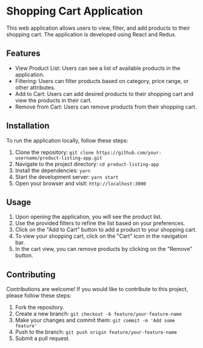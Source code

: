 # Shopping Cart Application

This web application allows users to view, filter, and add products to their shopping cart. The application is developed using React and Redux.

## Features

- View Product List: Users can see a list of available products in the application.
- Filtering: Users can filter products based on category, price range, or other attributes.
- Add to Cart: Users can add desired products to their shopping cart and view the products in their cart.
- Remove from Cart: Users can remove products from their shopping cart.

## Installation

To run the application locally, follow these steps:

1. Clone the repository: `git clone https://github.com/your-username/product-listing-app.git`
2. Navigate to the project directory: `cd product-listing-app`
3. Install the dependencies: `yarn`
4. Start the development server: `yarn start`
5. Open your browser and visit: `http://localhost:3000`

## Usage

1. Upon opening the application, you will see the product list.
2. Use the provided filters to refine the list based on your preferences.
3. Click on the "Add to Cart" button to add a product to your shopping cart.
4. To view your shopping cart, click on the "Cart" icon in the navigation bar.
5. In the cart view, you can remove products by clicking on the "Remove" button.

## Contributing

Contributions are welcome! If you would like to contribute to this project, please follow these steps:

1. Fork the repository.
2. Create a new branch: `git checkout -b feature/your-feature-name`
3. Make your changes and commit them: `git commit -m 'Add some feature'`
4. Push to the branch: `git push origin feature/your-feature-name`
5. Submit a pull request.
